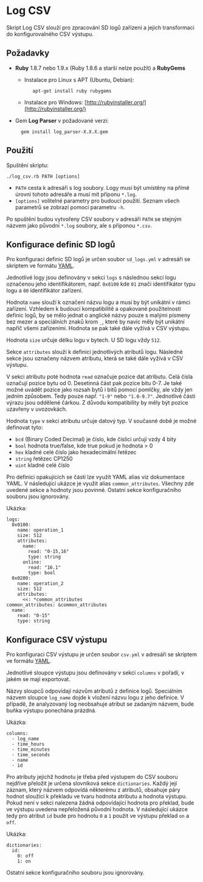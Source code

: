Log CSV
=======

Skript Log CSV slouží pro zpracování SD logů zařízení a jejich transformaci do konfigurovalného CSV výstupu.

Požadavky
---------
* **Ruby** 1.8.7 nebo 1.9.x (Ruby 1.8.6 a starší nelze použít) a **RubyGems**
   * Instalace pro Linux s APT (Ubuntu, Debian):

			apt-get install ruby rubygems

   * Instalace pro Wíndows: [http://rubyinstaller.org/](http://rubyinstaller.org/)

* Gem **Log Parser** v požadované verzi:

		gem install log_parser-X.X.X.gem
	
Použití
-------

Spuštění skriptu:

	./log_csv.rb PATH [options]

* `PATH` cesta k adresáři s log soubory. Logy musí být umístěny na přímé úrovni tohoto adresáře a musí mít příponu `*.log`.
* `[options]` volitelné parametry pro budoucí použití. Seznam všech parametrů se zobrazí pomocí parametru `-h`.

Po spuštění budou vytvořeny CSV soubory v adresáři `PATH` se stejným názvem jako původní `*.log` soubory, ale s příponou `*.csv`.

Konfigurace definic SD logů
---------------------------

Pro konfiguraci definic SD logů je určen soubor `sd_logs.yml` v adresáři se skriptem ve formátu [YAML](http://www.yaml.org/).

Jednotlivé logy jsou definovány v sekci `logs` s následnou sekcí logu označenou jeho identifikátorem, např.
`0x0100` kde `01` značí identifikátor typu logu a `00` identifikátor zařízení.

Hodnota `name` slouží k označení názvu logu a musí by být unikátní v rámci zařízení.
Vzhledem k budoucí kompatibilitě a opakované použitelnosti definic logů, by se mělo jednat o anglické názvy pouze s malými písmeny
bez mezer a speciálních znaků krom `_`, které by navíc měly být unikátní napříč všemi zařízeními.
Hodnota se pak také dále vyžívá v CSV výstupu.

Hodnota `size` určuje délku logu v bytech. U SD logu vždy `512`.

Sekce `attributes` slouží k definici jednotlivých atributů logu.
Následné sekce jsou označeny názvem atributu, která se také dále vyžívá v CSV výstupu.

V sekci atributu poté hodnota `read` označuje pozice dat atributu. Celá čísla označují pozice bytu od 0.
Desetinná část pak pozice bitu 0-7. Je také možné uvádět pozice jako rozsah bytů i bitů pomocí pomlčky, ale vždy jen jedním způsobem.
Tedy pouze např. `"1-9"` nebo `"1.0-9.7"`.
Jednotlivé části výrazu jsou oddělené čárkou.
Z důvodu kompatibility by měly být pozice uzavřeny v uvozovkách.

Hodnota `type` v sekci atributu určuje datový typ. V současné době je možné definovat tyto:

* `bcd` (Binary Coded Decimal) je číslo, kde číslici určují vzdy 4 bity
* `bool` hodnota true/false, kde true pokud je hodnota > 0
* `hex` kladné celé číslo jako hexadecimální řetězec
* `string` řetězec CP1250
* `uint` kladné celé číslo

Pro definici opakujících se částí lze využít YAML alias viz dokumentace YAML. V následující ukázce je využit alias `common_attributes`.
Všechny zde uvedené sekce a hodnoty jsou povinné. Ostatní sekce konfiguračního souboru jsou ignorovány.

Ukázka:

	logs:
	  0x0100:
	    name: operation_1
	    size: 512
	    attributes:
	      name:
	        read: "0-15,16"
	        type: string
	      online:
	      	read: "16.1"
	      	type: bool
	  0x0200:
	    name: operation_2
	    size: 512
	    attributes:
	      <<: *common_attributes
	common_attributes: &common_attributes
      name:
        read: "0-15"
        type: string

Konfigurace CSV výstupu
-----------------------

Pro konfiguraci CSV výstupu je určen soubor `csv.yml` v adresáři se skriptem ve formátu [YAML](http://www.yaml.org/).

Jednotlivé sloupce výstupu jsou definovány v sekci `columns` v pořadí, v jakém se mají exportovat.

Názvy sloupců odpovídají názvům atributů z definice logů.
Speciálním názvem sloupce `log_name` dojde k vložení názvu logu z jeho definice.
V případě, že analyzovaný log neobsahuje atribut se zadaným názvem, bude buňka výstupu ponechána prázdná.

Ukázka:

	columns:
	  - log_name
	  - time_hours
	  - time_minutes
	  - time_seconds
	  - name
	  - id

Pro atributy jejichž hodnotu je třeba před výstupem do CSV souboru nejdříve přeložit je určena slovníková sekce `dictionaries`.
Každý její záznam, který názvem odpovídá některému z atributů, obsahuje páry hodnot sloužící k překladu ve tvaru hodnota atributu a hodnota výstupu.
Pokud není v sekci nalezena žádná odpovídající hodnota pro překlad, bude ve výstupu uvedena nepřeložená původní hodnota.
V následující ukázce tedy pro atribut `id` bude pro hodnotu `0` a `1` použit ve výstupu překlad `on` a `off`.

Ukázka:

	dictionaries:
	  id:
	    0: off
	    1: on

Ostatní sekce konfiguračního souboru jsou ignorovány.